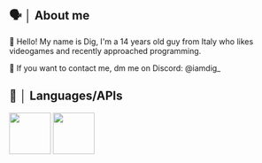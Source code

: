 ## 🗣️ │ About me
👋 Hello! My name is Dig, I'm a 14 years old guy from Italy who likes videogames and recently approached programming.

🪼 If you want to contact me, dm me on Discord: @iamdig_
## 📢 │ Languages/APIs
<img src="https://github.com/user-attachments/assets/86a32bef-b15c-45e8-b131-dd6f38161979" width="75" height="75" />
<img src="https://github.com/user-attachments/assets/77732d9d-c6fd-4c47-b3ec-c73e5f334994" width="75" height="75" />
